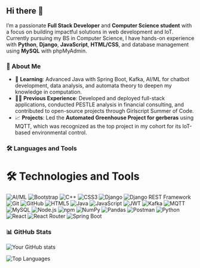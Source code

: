 ## Hi there 👋

I’m a passionate **Full Stack Developer** and **Computer Science student** with a focus on building impactful solutions in web development and IoT. Currently pursuing my BS in Computer Science, I have hands-on experience with **Python**, **Django**, **JavaScript**, **HTML/CSS**, and database management using **MySQL** with phpMyAdmin.

### 🌟 About Me
- 🌱 **Learning**: Advanced Java with Spring Boot, Kafka, AI/ML for chatbot development, data analysis, and automata theory to deepen my knowledge in computation.
- 🧑‍💻 **Previous Experience**: Developed and deployed full-stack applications, conducted PESTLE analysis in financial consulting, and contributed to open-source projects through Girlscript Summer of Code.
- 📈 **Projects**: Led the **Automated Greenhouse Project for gerberas** using MQTT, which was recognized as the top project in my cohort for its IoT-based environmental control.
  
### 🛠️ Languages and Tools

# 🛠️ Technologies and Tools

![AI/ML](https://img.shields.io/badge/AI%2FML-000000?style=for-the-badge&logo=ai&logoColor=white)
![Bootstrap](https://img.shields.io/badge/Bootstrap-563D7C?style=for-the-badge&logo=bootstrap&logoColor=white)
![C++](https://img.shields.io/badge/C++-00599C?style=for-the-badge&logo=c%2B%2B&logoColor=white)
![CSS3](https://img.shields.io/badge/CSS3-1572B6?style=for-the-badge&logo=css3&logoColor=white)
![Django](https://img.shields.io/badge/Django-092E20?style=for-the-badge&logo=django&logoColor=white)
![Django REST Framework](https://img.shields.io/badge/Django%20REST-092E20?style=for-the-badge&logo=django&logoColor=white)
![Git](https://img.shields.io/badge/Git-F05032?style=for-the-badge&logo=git&logoColor=white)
![GitHub](https://img.shields.io/badge/GitHub-181717?style=for-the-badge&logo=github&logoColor=white)
![HTML5](https://img.shields.io/badge/HTML5-E34F26?style=for-the-badge&logo=html5&logoColor=white)
![Java](https://img.shields.io/badge/Java-007396?style=for-the-badge&logo=java&logoColor=white)
![JavaScript](https://img.shields.io/badge/JavaScript-F7DF1E?style=for-the-badge&logo=javascript&logoColor=black)
![JWT](https://img.shields.io/badge/JWT-000000?style=for-the-badge&logo=jsonwebtokens&logoColor=white)
![Kafka](https://img.shields.io/badge/Kafka-231F20?style=for-the-badge&logo=apache-kafka&logoColor=white)
![MQTT](https://img.shields.io/badge/MQTT-660066?style=for-the-badge&logo=eclipse-mosquitto&logoColor=white)
![MySQL](https://img.shields.io/badge/MySQL-4479A1?style=for-the-badge&logo=mysql&logoColor=white)
![Node.js](https://img.shields.io/badge/Node.js-339933?style=for-the-badge&logo=node.js&logoColor=white)
![npm](https://img.shields.io/badge/npm-CB3837?style=for-the-badge&logo=npm&logoColor=white)
![NumPy](https://img.shields.io/badge/NumPy-013243?style=for-the-badge&logo=numpy&logoColor=white)
![Pandas](https://img.shields.io/badge/Pandas-150458?style=for-the-badge&logo=pandas&logoColor=white)
![Postman](https://img.shields.io/badge/Postman-FF6C37?style=for-the-badge&logo=postman&logoColor=white)
![Python](https://img.shields.io/badge/Python-3776AB?style=for-the-badge&logo=python&logoColor=white)
![React](https://img.shields.io/badge/React-61DAFB?style=for-the-badge&logo=react&logoColor=black)
![React Router](https://img.shields.io/badge/React%20Router-CA4245?style=for-the-badge&logo=react-router&logoColor=white)
![Spring Boot](https://img.shields.io/badge/Spring%20Boot-6DB33F?style=for-the-badge&logo=spring-boot&logoColor=white)


### 📊 GitHub Stats

![Your GitHub stats](https://github-readme-stats.vercel.app/api?username=Neh2005&show_icons=true&theme=radical)

![Top Languages](https://github-readme-stats.vercel.app/api/top-langs/?username=Neh2005&layout=compact&theme=radical)

